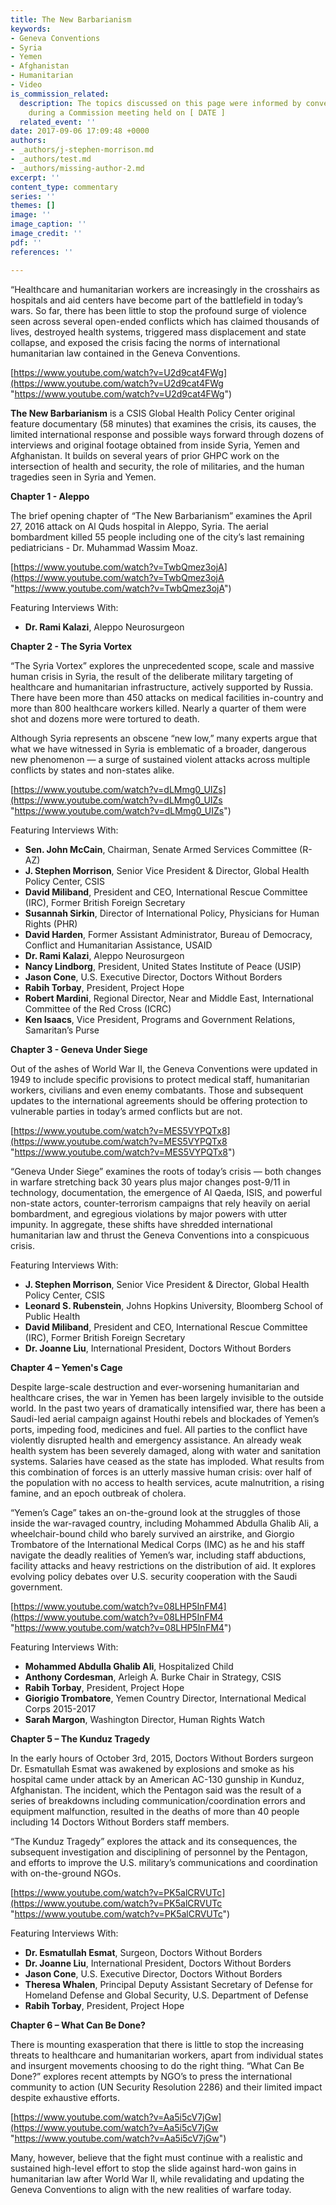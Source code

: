 ```yaml
---
title: The New Barbarianism
keywords:
- Geneva Conventions
- Syria
- Yemen
- Afghanistan
- Humanitarian
- Video
is_commission_related:
  description: The topics discussed on this page were informed by conversations held
    during a Commission meeting held on [ DATE ]
  related_event: ''
date: 2017-09-06 17:09:48 +0000
authors:
- _authors/j-stephen-morrison.md
- _authors/test.md
- _authors/missing-author-2.md
excerpt: ''
content_type: commentary
series: ''
themes: []
image: ''
image_caption: ''
image_credit: ''
pdf: ''
references: ''

---
```

“Healthcare and humanitarian workers are increasingly in the crosshairs as hospitals and aid centers have become part of the battlefield in today’s wars. So far, there has been little to stop the profound surge of violence seen across several open-ended conflicts which has claimed thousands of lives, destroyed health systems, triggered mass displacement and state collapse, and exposed the crisis facing the norms of international humanitarian law contained in the Geneva Conventions.

[https://www.youtube.com/watch?v=U2d9cat4FWg](https://www.youtube.com/watch?v=U2d9cat4FWg "https://www.youtube.com/watch?v=U2d9cat4FWg")

**The New Barbarianism** is a CSIS Global Health Policy Center original feature documentary (58 minutes) that examines the crisis, its causes, the limited international response and possible ways forward through dozens of interviews and original footage obtained from inside Syria, Yemen and Afghanistan. It builds on several years of prior GHPC work on the intersection of health and security, the role of militaries, and the human tragedies seen in Syria and Yemen.

**Chapter 1 - Aleppo**

The brief opening chapter of “The New Barbarianism” examines the April 27, 2016 attack on Al Quds hospital in Aleppo, Syria. The aerial bombardment killed 55 people including one of the city’s last remaining pediatricians - Dr. Muhammad Wassim Moaz.

[https://www.youtube.com/watch?v=TwbQmez3ojA](https://www.youtube.com/watch?v=TwbQmez3ojA "https://www.youtube.com/watch?v=TwbQmez3ojA")

Featuring Interviews With:

* **Dr. Rami Kalazi**, Aleppo Neurosurgeon

**Chapter 2 - The Syria Vortex**

“The Syria Vortex” explores the unprecedented scope, scale and massive human crisis in Syria, the result of the deliberate military targeting of healthcare and humanitarian infrastructure, actively supported by Russia. There have been more than 450 attacks on medical facilities in-country and more than 800 healthcare workers killed. Nearly a quarter of them were shot and dozens more were tortured to death.

Although Syria represents an obscene “new low,” many experts argue that what we have witnessed in Syria is emblematic of a broader, dangerous new phenomenon — a surge of sustained violent attacks across multiple conflicts by states and non-states alike.

[https://www.youtube.com/watch?v=dLMmg0_UIZs](https://www.youtube.com/watch?v=dLMmg0_UIZs "https://www.youtube.com/watch?v=dLMmg0_UIZs") 

Featuring Interviews With:

* **Sen. John McCain**, Chairman, Senate Armed Services Committee (R-AZ)
* **J. Stephen Morrison**, Senior Vice President & Director, Global Health Policy Center, CSIS
* **David Miliband**, President and CEO, International Rescue Committee (IRC), Former British Foreign Secretary
* **Susannah Sirkin**, Director of International Policy, Physicians for Human Rights (PHR)
* **David Harden**, Former Assistant Administrator, Bureau of Democracy, Conflict and Humanitarian Assistance, USAID
* **Dr. Rami Kalazi**, Aleppo Neurosurgeon
* **Nancy Lindborg**, President, United States Institute of Peace (USIP)
* **Jason Cone**, U.S. Executive Director, Doctors Without Borders
* **Rabih Torbay**, President, Project Hope
* **Robert Mardini**, Regional Director, Near and Middle East, International Committee of the Red Cross (ICRC)
* **Ken Isaacs**, Vice President, Programs and Government Relations, Samaritan’s Purse

**Chapter 3 - Geneva Under Siege**

Out of the ashes of World War II, the Geneva Conventions were updated in 1949 to include specific provisions to protect medical staff, humanitarian workers, civilians and even enemy combatants. Those and subsequent updates to the international agreements should be offering protection to vulnerable parties in today’s armed conflicts but are not.

[https://www.youtube.com/watch?v=MES5VYPQTx8](https://www.youtube.com/watch?v=MES5VYPQTx8 "https://www.youtube.com/watch?v=MES5VYPQTx8") 

“Geneva Under Siege” examines the roots of today’s crisis — both changes in warfare stretching back 30 years plus major changes post-9/11 in technology, documentation, the emergence of Al Qaeda, ISIS, and powerful non-state actors, counter-terrorism campaigns that rely heavily on aerial bombardment, and egregious violations by major powers with utter impunity. In aggregate, these shifts have shredded international humanitarian law and thrust the Geneva Conventions into a conspicuous crisis.

Featuring Interviews With:

* **J. Stephen Morrison**, Senior Vice President & Director, Global Health Policy Center, CSIS
* **Leonard S. Rubenstein**, Johns Hopkins University, Bloomberg School of Public Health
* **David Miliband**, President and CEO, International Rescue Committee (IRC), Former British Foreign Secretary
* **Dr. Joanne Liu**, International President, Doctors Without Borders

**Chapter 4 – Yemen's Cage**

Despite large-scale destruction and ever-worsening humanitarian and healthcare crises, the war in Yemen has been largely invisible to the outside world. In the past two years of dramatically intensified war, there has been a Saudi-led aerial campaign against Houthi rebels and blockades of Yemen’s ports, impeding food, medicines and fuel. All parties to the conflict have violently disrupted health and emergency assistance. An already weak health system has been severely damaged, along with water and sanitation systems. Salaries have ceased as the state has imploded. What results from this combination of forces is an utterly massive human crisis: over half of the population with no access to health services, acute malnutrition, a rising famine, and an epoch outbreak of cholera.

“Yemen’s Cage” takes an on-the-ground look at the struggles of those inside the war-ravaged country, including Mohammed Abdulla Ghalib Ali, a wheelchair-bound child who barely survived an airstrike, and Giorgio Trombatore of the International Medical Corps (IMC) as he and his staff navigate the deadly realities of Yemen’s war, including staff abductions, facility attacks and heavy restrictions on the distribution of aid. It explores evolving policy debates over U.S. security cooperation with the Saudi government.

[https://www.youtube.com/watch?v=08LHP5InFM4](https://www.youtube.com/watch?v=08LHP5InFM4 "https://www.youtube.com/watch?v=08LHP5InFM4") 

Featuring Interviews With:

* **Mohammed Abdulla Ghalib Ali**, Hospitalized Child
* **Anthony Cordesman**, Arleigh A. Burke Chair in Strategy, CSIS
* **Rabih Torbay**, President, Project Hope
* **Giorigio Trombatore**, Yemen Country Director, International Medical Corps 2015-2017
* **Sarah Margon**, Washington Director, Human Rights Watch

**Chapter 5 – The Kunduz Tragedy**

In the early hours of October 3rd, 2015, Doctors Without Borders surgeon Dr. Esmatullah Esmat was awakened by explosions and smoke as his hospital came under attack by an American AC-130 gunship in Kunduz, Afghanistan. The incident, which the Pentagon said was the result of a series of breakdowns including communication/coordination errors and equipment malfunction, resulted in the deaths of more than 40 people including 14 Doctors Without Borders staff members.

“The Kunduz Tragedy” explores the attack and its consequences, the subsequent investigation and disciplining of personnel by the Pentagon, and efforts to improve the U.S. military’s communications and coordination with on-the-ground NGOs.

[https://www.youtube.com/watch?v=PK5alCRVUTc](https://www.youtube.com/watch?v=PK5alCRVUTc "https://www.youtube.com/watch?v=PK5alCRVUTc") 

Featuring Interviews With:

* **Dr. Esmatullah Esmat**, Surgeon, Doctors Without Borders
* **Dr. Joanne Liu**, International President, Doctors Without Borders
* **Jason Cone**, U.S. Executive Director, Doctors Without Borders
* **Theresa Whalen**, Principal Deputy Assistant Secretary of Defense for Homeland Defense and Global Security, U.S. Department of Defense
* **Rabih Torbay**, President, Project Hope

**Chapter 6 – What Can Be Done?**

There is mounting exasperation that there is little to stop the increasing threats to healthcare and humanitarian workers, apart from individual states and insurgent movements choosing to do the right thing. “What Can Be Done?” explores recent attempts by NGO’s to press the international community to action (UN Security Resolution 2286) and their limited impact despite exhaustive efforts.

[https://www.youtube.com/watch?v=Aa5i5cV7jGw](https://www.youtube.com/watch?v=Aa5i5cV7jGw "https://www.youtube.com/watch?v=Aa5i5cV7jGw")

Many, however, believe that the fight must continue with a realistic and sustained high-level effort to stop the slide against hard-won gains in humanitarian law after World War II, while revalidating and updating the Geneva Conventions to align with the new realities of warfare today.